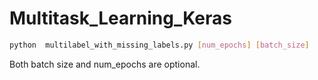 # Multitask_Learning_Keras

```bash
python  multilabel_with_missing_labels.py [num_epochs] [batch_size]
```

Both batch size and num_epochs are optional.


